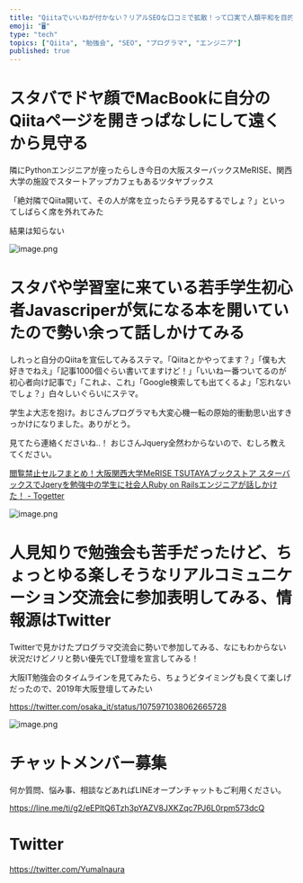 ```yaml
---
title: "Qiitaでいいねが付かない？リアルSEOな口コミで拡散！って口実で人類平和を目的にプログラマ同士のゆるコミュニティを作りたい大阪Web開発"
emoji: "🖥"
type: "tech"
topics: ["Qiita", "勉強会", "SEO", "プログラマ", "エンジニア"]
published: true
---
```



# スタバでドヤ顔でMacBookに自分のQiitaページを開きっぱなしにして遠くから見守る

隣にPythonエンジニアが座ったらしき今日の大阪スターバックスMeRISE、関西大学の施設でスタートアップカフェもあるツタヤブックス

「絶対隣でQiita開いて、その人が席を立ったらチラ見るするでしょ？」といってしばらく席を外れてみた

結果は知らない


![image.png](https://qiita-image-store.s3.amazonaws.com/0/89618/991c30cf-1786-21a3-17d0-ad5e9e9d2afb.png)


# スタバや学習室に来ている若手学生初心者Javascriperが気になる本を開いていたので勢い余って話しかけてみる

しれっと自分のQiitaを宣伝してみるステマ。「Qiitaとかやってます？」「僕も大好きでねえ」「記事1000個ぐらい書いてますけど！」「いいね一番ついてるのが初心者向け記事で」「これよ、これ」「Google検索しても出てくるよ」「忘れないでしょ？」白々しいぐらいにステマ。

学生よ大志を抱け。おじさんプログラマも大変心機一転の原始的衝動思い出すきっかけになりました。ありがとう。

見てたら連絡くださいね‥！ おじさんJquery全然わからないので、むしろ教えてください。

[閲覧禁止セルフまとめ！大阪関西大学MeRISE TSUTAYAブックストア スターバックスでJqeryを勉強中の学生に社会人Ruby on Railsエンジニアが話しかけた！ - Togetter](https://togetter.com/li/1300936)


![image.png](https://qiita-image-store.s3.amazonaws.com/0/89618/59f8acde-08aa-bba2-fd4a-de9da7edc344.png)


# 人見知りで勉強会も苦手だったけど、ちょっとゆる楽しそうなリアルコミュニケーション交流会に参加表明してみる、情報源はTwitter

Twitterで見かけたプログラマ交流会に勢いで参加してみる、なにもわからない状況だけどノリと勢い優先でLT登壇を宣言してみる！

大阪IT勉強会のタイムラインを見てみたら、ちょうどタイミングも良くて楽しげだったので、2019年大阪登壇してみたい

https://twitter.com/osaka_it/status/1075971038062665728

![image.png](https://qiita-image-store.s3.amazonaws.com/0/89618/91946c2e-ccbb-fd1d-d80a-4c683e5e5da2.png)









<!-- Update From Qiita API -->

# チャットメンバー募集


何か質問、悩み事、相談などあればLINEオープンチャットもご利用ください。

https://line.me/ti/g2/eEPltQ6Tzh3pYAZV8JXKZqc7PJ6L0rpm573dcQ





# Twitter


https://twitter.com/YumaInaura


<!-- Update From Qiita API -->


